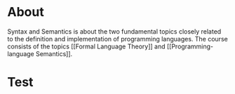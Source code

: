 ```toc
```





# About
Syntax and Semantics is about the two fundamental topics closely related to the definition and implementation of programming languages.
The course consists of the topics [[Formal Language Theory]] and [[Programming-language Semantics]].
# Test
